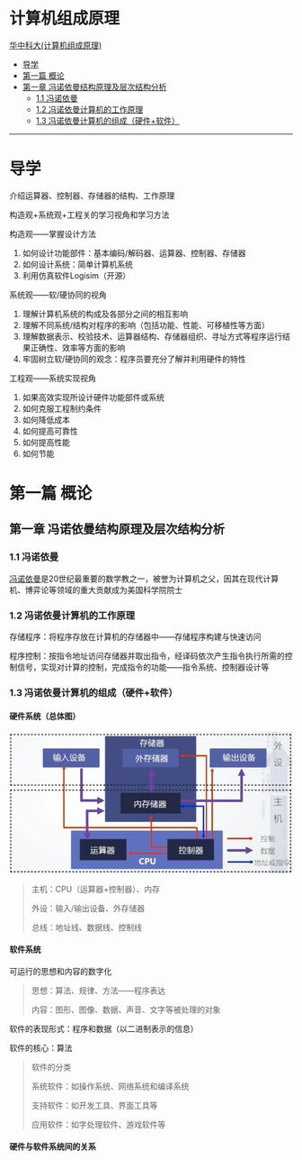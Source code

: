 # 计算机组成原理

[华中科大(计算机组成原理)](https://www.icourse163.org/course/HUST-1003159001)

- [导学](#导学)
- [第一篇 概论](#第一篇-概论)
- [第一章 冯诺依曼结构原理及层次结构分析](#第一章-冯诺依曼结构原理及层次结构分析)
    - [1.1 冯诺依曼](#1.1-冯诺依曼)
    - [1.2 冯诺依曼计算机的工作原理](#1.2-冯诺依曼计算机的工作原理)
    - [1.3 冯诺依曼计算机的组成（硬件+软件）](#1.3-冯诺依曼计算机的组成（硬件+软件）)

------

# 导学

介绍运算器、控制器、存储器的结构、工作原理

构造观+系统观+工程关的学习视角和学习方法

构造观——掌握设计方法

1. 如何设计功能部件：基本编码/解码器、运算器、控制器、存储器
2. 如何设计系统：简单计算机系统
3. 利用仿真软件Logisim（开源）

系统观——软/硬协同的视角

1. 理解计算机系统的构成及各部分之间的相互影响
2. 理解不同系统/结构对程序的影响（包括功能、性能、可移植性等方面）
3. 理解数据表示、校验技术、运算器结构、存储器组织、寻址方式等程序运行结果正确性、效率等方面的影响
4. 牢固树立软/硬协同的观念：程序员要充分了解并利用硬件的特性

工程观——系统实现视角

1. 如果高效实现所设计硬件功能部件或系统
2. 如何克服工程制约条件
3. 如何降低成本
4. 如何提高可靠性
5. 如何提高性能
6. 如何节能

# 第一篇 概论

## 第一章 冯诺依曼结构原理及层次结构分析

### 1.1 冯诺依曼

[冯诺依曼](https://baike.baidu.com/link?url=8BAinjRdmAa1HgUNtx2yUkYNb20swvaD0F8AakMzbVSa-ynsdTLgdaUsfUMYrz7m8BgJ6UIB0yXruCOUA5mcDwH2yXnVZEX36GesP_BllopCSrfk8FS6Nl1Qyhb4yXpSvOfh_KI4xEAl9fz1uky3DFW7NpYrRMIYkKSC0lZGtEi)是20世纪最重要的数学教之一，被誉为计算机之父，因其在现代计算机、博弈论等领域的重大贡献成为美国科学院院士

### 1.2 冯诺依曼计算机的工作原理

存储程序：将程序存放在计算机的存储器中——存储程序构建与快速访问

程序控制：按指令地址访问存储器并取出指令，经译码依次产生指令执行所需的控制信号，实现对计算的控制，完成指令的功能——指令系统、控制器设计等

### 1.3 冯诺依曼计算机的组成（硬件+软件）

#### 硬件系统（总体图）

<img src="./pic/r-01.png" style="zoom: 67%;" />

> 主机：CPU（运算器+控制器）、内存
>
> 外设：输入/输出设备、外存储器
>
> 总线：地址线、数据线、控制线

#### 软件系统

可运行的思想和内容的数字化

> 思想：算法、规律、方法——程序表达
>
> 内容：图形、图像、数据、声音、文字等被处理的对象

软件的表现形式：程序和数据（以二进制表示的信息）

软件的核心：算法

> 软件的分类
>
> 系统软件：如操作系统、网络系统和编译系统
>
> 支持软件：如开发工具、界面工具等
>
> 应用软件：如字处理软件、游戏软件等

#### 硬件与软件系统间的关系